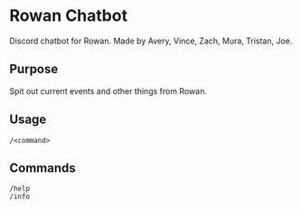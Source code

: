 # Rowan Chatbot
Discord chatbot for Rowan.
Made by Avery, Vince, Zach, Mura, Tristan, Joe.

## Purpose
Spit out current events and other things from Rowan.

## Usage
`/<command>`

## Commands
`/help` <br>
`/info`
